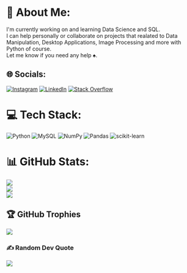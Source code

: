 # 💫 About Me:
I'm currently working on and learning Data Science and SQL.<br>I can help personally or collaborate on projects that realated to Data Manipulation, Desktop Applications, Image Processing and more with Python of course.<br>Let me know if you need any help ♠. 

## 🌐 Socials:
[![Instagram](https://img.shields.io/badge/Instagram-%23E4405F.svg?logo=Instagram&logoColor=white)](https://instagram.com/mf.erdogmus) [![LinkedIn](https://img.shields.io/badge/LinkedIn-%230077B5.svg?logo=linkedin&logoColor=white)](https://linkedin.com/in/https://www.linkedin.com/in/muhammederdogmus/) [![Stack Overflow](https://img.shields.io/badge/-Stackoverflow-FE7A16?logo=stack-overflow&logoColor=white)](https://stackoverflow.com/users/19601756) 

# 💻 Tech Stack:
![Python](https://img.shields.io/badge/python-3670A0?style=plastic&logo=python&logoColor=ffdd54) ![MySQL](https://img.shields.io/badge/mysql-%2300f.svg?style=plastic&logo=mysql&logoColor=white) ![NumPy](https://img.shields.io/badge/numpy-%23013243.svg?style=plastic&logo=numpy&logoColor=white) ![Pandas](https://img.shields.io/badge/pandas-%23150458.svg?style=plastic&logo=pandas&logoColor=white) ![scikit-learn](https://img.shields.io/badge/scikit--learn-%23F7931E.svg?style=plastic&logo=scikit-learn&logoColor=white)
# 📊 GitHub Stats:
![](https://github-readme-stats.vercel.app/api?username=mu7u&theme=dark&hide_border=false&include_all_commits=false&count_private=false)<br/>
![](https://github-readme-streak-stats.herokuapp.com/?user=mu7u&theme=dark&hide_border=false)<br/>
![](https://github-readme-stats.vercel.app/api/top-langs/?username=mu7u&theme=dark&hide_border=false&include_all_commits=false&count_private=false&layout=compact)

## 🏆 GitHub Trophies
![](https://github-profile-trophy.vercel.app/?username=mu7u&theme=radical&no-frame=false&no-bg=true&margin-w=4)

### ✍️ Random Dev Quote
![](https://quotes-github-readme.vercel.app/api?type=horizontal&theme=radical)
